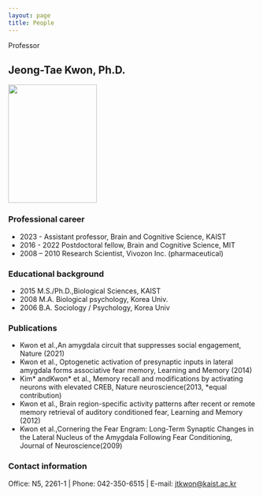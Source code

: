 ```yaml
---
layout: page
title: People
---
```


<p class="message">
  Professor
</p>

## Jeong-Tae Kwon, Ph.D.

<img src="https://github.com/KAISTCNNlab/KAISTCNNlab.github.io/assets/133527239/e4aac91d-64b9-4e5d-92e9-cbc5b21cec48" width="180" height="240">
<!-- ![Kwon Prof]("https://github.com/KAISTCNNlab/KAISTCNNlab.github.io/assets/133527239/e4aac91d-64b9-4e5d-92e9-cbc5b21cec48"=) -->

### Professional career
* 2023 -          Assistant professor, Brain and Cognitive Science, KAIST
* 2016 - 2022     Postdoctoral fellow, Brain and Cognitive Science, MIT
* 2008 – 2010     Research Scientist, Vivozon Inc. (pharmaceutical)

### Educational background
* 2015            M.S./Ph.D.,Biological Sciences, KAIST
* 2008            M.A. Biological psychology, Korea Univ.
* 2006            B.A. Sociology / Psychology, Korea Univ

### Publications
* Kwon et al.,An amygdala circuit that suppresses social engagement, Nature (2021)
* Kwon et al., Optogenetic activation of presynaptic inputs in lateral amygdala forms associative fear memory, Learning and Memory (2014) 
* Kim* andKwon* et al., Memory recall and modifications by activating neurons with elevated CREB, Nature neuroscience(2013, *equal contribution)
* Kwon et al., Brain region-specific activity patterns after recent or remote memory retrieval of auditory conditioned fear, Learning and Memory (2012)
* Kwon et al.,Cornering the Fear Engram: Long-Term Synaptic Changes in the Lateral Nucleus of the Amygdala Following Fear Conditioning, Journal of Neuroscience(2009)

### Contact information
Office: N5, 2261-1   |   Phone: 042-350-6515   |   E-mail: jtkwon@kaist.ac.kr
